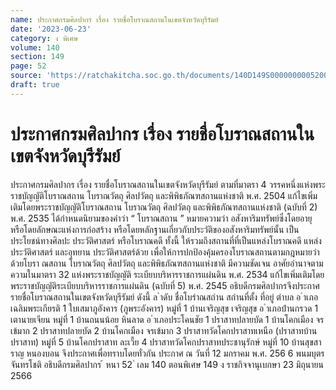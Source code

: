 ```yaml
---
name: ประกาศกรมศิลปากร เรื่อง รายชื่อโบราณสถานในเขตจังหวัดบุรีรัมย์
date: '2023-06-23'
category: ง พิเศษ
volume: 140
section: 149
page: 52
source: 'https://ratchakitcha.soc.go.th/documents/140D149S0000000005200.pdf'
draft: true
---
```


# ประกาศกรมศิลปากร เรื่อง รายชื่อโบราณสถานในเขตจังหวัดบุรีรัมย์

ประกาศกรมศิลปากร เรื่อง รายชื่อโบราณสถานในเขตจังหวัดบุรีรัมย์ ตามที่มาตรา 4 วรรคหนึ่งแห่งพระราชบัญญัติโบราณสถาน โบราณวัตถุ ศิลปวัตถุ และพิพิธภัณฑสถานแห่งชาติ พ.ศ. 2504 แก้ไขเพิ่มเติมโดยพระราชบัญญัติโบราณสถาน โบราณวัตถุ ศิลปวัตถุ และพิพิธภัณฑสถานแห่งชาติ (ฉบับที่ 2) พ.ศ. 2535 ได้กำหนดนิยามของคำว่า “ โบราณสถาน ” หมายความว่า อสังหาริมทรัพย์ซึ่งโดยอายุ หรือโดยลักษณะแห่งการก่อสร้าง หรือโดยหลักฐานเกี่ยวกับประวัติของอสังหาริมทรัพย์นั้น เป็นประโยชน์ทางศิลปะ ประวัติศาสตร์ หรือโบราณคดี ทั้งนี้ ให้รวมถึงสถานที่ที่เป็นแหล่งโบราณคดี แหล่งประวัติศาสตร์ และอุทยาน ประวัติศาสตร์ด้วย เพื่อให้การปกป้องคุ้มครองโบราณสถานตามกฎหมายว่าด้วยโบรา ณสถาน โบราณวัตถุ ศิลปวัตถุ และพิพิธภัณฑสถานแห่งชาติ มีความชัดเจน อาศัยอำนาจตามความในมาตรา 32 แห่งพระราชบัญญัติ ระเบียบบริหารราชการแผ่นดิน พ.ศ. 2534 แก้ไขเพิ่มเติมโดยพระราชบัญญัติระเบียบบริหารราชการแผ่นดิน (ฉบับที่ 5) พ.ศ. 2545 อธิบดีกรมศิลปากรจึงประกาศรายชื่อโบราณสถานในเขตจังหวัดบุรีรัมย์ ดังนี้ ล ําดับ ชื่อโบรําณสถําน สถํานที่ตั้ง ที่อยู่ ตําบล อ ําเภอเฉลิมพระเกียรติ 1 ใบเสมาภูอังคาร (ภูพระอังคาร) หมู่ที่ 1 บ้านเจริญสุข เจริญสุข อ ําเภอบ้ํานกรวด 1 เตานายเจียน หมู่ที่ 1 บ้านถนนน้อย หินลาด อ ําเภอประโคนชัย 1 ปราสาทปลายบัด 1 บ้านโคกเมือง จรเข้มาก 2 ปราสาทปลายบัด 2 บ้านโคกเมือง จรเข้มาก 3 ปราสาทวัดโคกปราสาทเหนือ (ปราสาทบ้านปราสาท) หมู่ที่ 5 บ้านโคกปราสาท ละเวี้ย 4 ปราสาทวัดโคกปราสาทประชานุรักษ์ หมู่ที่ 10 บ้านสุขสาราญ หนองบอน จึงประกาศเพื่อทราบโดยทั่วกัน ประกาศ ณ วันที่ 12 มกราคม พ.ศ. 256 6 พนมบุตร จันทรโชติ อธิบดีกรมศิลปากร ้ หนา 52 ่ เลม 140 ตอนพิเศษ 149 ง ราชกิจจานุเบกษา 23 มิถุนายน 2566
